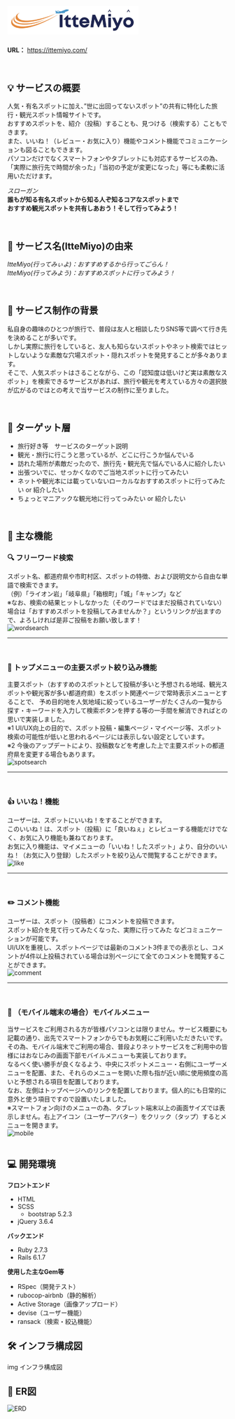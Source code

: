 # <img src="./app/assets/images/banner.png" width="300px">

**URL：** <https://ittemiyo.com/>  

<br>

## 💡 サービスの概要
人気・有名スポットに加え、”世に出回ってないスポット”の共有に特化した旅行・観光スポット情報サイトです。  
おすすめスポットを、紹介（投稿）することも、見つける（検索する）こともできます。  
また、いいね！（レビュー・お気に入り）機能やコメント機能でコミュニケーションも図ることもできます。  
パソコンだけでなくスマートフォンやタブレットにも対応するサービスの為、「実際に旅行先で時間が余った」「当初の予定が変更になった」等にも柔軟に活用いただけます。

*スローガン*  
**誰もが知る有名スポットから知る人ぞ知るコアなスポットまで**  
**おすすめ観光スポットを共有しあおう！そして行ってみよう！**

<br>

## 🌱 サービス名(ItteMiyo)の由来
*ItteMiyo(行ってみぃよ)：おすすめするから行ってごらん！*  
*ItteMiyo(行ってみよう)：おすすめスポットに行ってみよう！*

<br>

## 🎉 サービス制作の背景
私自身の趣味のひとつが旅行で、普段は友人と相談したりSNS等で調べて行き先を決めることが多いです。  
しかし実際に旅行をしていると、友人も知らないスポットやネット検索ではヒットしないような素敵な穴場スポット・隠れスポットを発見することが多々あります。  
そこで、人気スポットはさることながら、この「認知度は低いけど実は素敵なスポット」を検索できるサービスがあれば、旅行や観光を考えている方々の選択肢が広がるのではとの考えで当サービスの制作に至りました。

<br>

## 🎯 ターゲット層
- 旅行好き等　サービスのターゲット説明
- 観光・旅行に行こうと思っているが、どこに行こうか悩んでいる
- 訪れた場所が素敵だったので、旅行先・観光先で悩んでいる人に紹介したい
- 出張ついでに、せっかくなのでご当地スポットに行ってみたい
- ネットや観光本には載っていないローカルなおすすめスポットに行ってみたい or 紹介したい
- ちょっとマニアックな観光地に行ってっみたい or 紹介したい

<br>

## 👀 主な機能
### 🔍 フリーワード検索
スポット名、都道府県や市町村区、スポットの特徴、および説明文から自由な単語で検索できます。  
（例）「ライオン岩」「岐阜県」「箱根町」「城」「キャンプ」など  
※なお、検索の結果ヒットしなかった（そのワードではまだ投稿されていない）場合は「おすすめスポットを投稿してみませんか？」というリンクが出ますので、よろしければ是非ご投稿をお願い致します！  
![wordsearch](https://user-images.githubusercontent.com/113075758/234032679-8865a8b9-32bf-4c5e-a8a9-3d1182195eb3.gif)  
___
<br>

### 🏹 トップメニューの主要スポット絞り込み機能
主要スポット（おすすめのスポットとして投稿が多いと予想される地域、観光スポットや観光客が多い都道府県）をスポット関連ページで常時表示メニューとすることで、
予め目的地を人気地域に絞っているユーザーがたくさんの一覧から探す・キーワードを入力して検索ボタンを押する等の一手間を解消できればとの思いで実装しました。  
※1 UI/UX向上の目的で、スポット投稿・編集ページ・マイページ等、スポット検索の可能性が低いと思われるページには表示しない設定としています。  
※2 今後のアップデートにより、投稿数などを考慮した上で主要スポットの都道府県を変更する場合もあります。  
![spotsearch](https://user-images.githubusercontent.com/113075758/234032600-0c26e196-2b8e-4d8c-a799-04fc189fde93.gif)  
___
<br>

### 👍 いいね！機能
ユーザーは、スポットにいいね！をすることができます。  
このいいね！は、スポット（投稿）に「良いねぇ」とレビューする機能だけでなく、お気に入り機能も兼ねております。  
お気に入り機能は、マイメニューの「いいね！したスポット」より、自分のいいね！（お気に入り登録）したスポットを絞り込んで閲覧することができます。  
![like](https://user-images.githubusercontent.com/113075758/234032751-723b64f4-194a-459b-9719-8440a4f508db.gif)  
___
<br>

### ✏️ コメント機能
ユーザーは、スポット（投稿者）にコメントを投稿できます。  
スポット紹介を見て行ってみたくなった、実際に行ってみた などコミュニケーションが可能です。  
UI/UXを重視し、スポットページでは最新のコメント3件までの表示とし、コメントが4件以上投稿されている場合は別ページにて全てのコメントを閲覧することができます。  
![comment](https://user-images.githubusercontent.com/113075758/234032724-9240d2b3-c81b-40b8-bfaa-2a166ba65026.gif)  
___
<br>

### 📱 （モバイル端末の場合）モバイルメニュー
当サービスをご利用される方が皆様パソコンとは限りません。サービス概要にも記載の通り、出先でスマートフォンからでもお気軽にご利用いただきたいです。  
その為、モバイル端末でご利用の場合、普段よりネットサービスをご利用中の皆様にはおなじみの画面下部モバイルメニューも実装しております。  
なるべく使い勝手が良くなるよう、中央にスポットメニュー・右側にユーザーメニューを配置、また、それらのメニューを開いた際も指が近い順に使用頻度の高いと予想される項目を配置しております。  
なお、左側はトップページへのリンクを配置しております。個人的にも日常的に意外と使う項目ですので設置いたしました。  
※スマートフォン向けのメニューの為、タブレット端末以上の画面サイズでは表示しません。右上アイコン（ユーザーアバター）をクリック（タップ）するとメニューを開きます。  
![mobile](https://user-images.githubusercontent.com/113075758/234032779-d1809788-0d8e-4cc4-9382-1d4b750b4583.gif)  
<br>

## 💻 開発環境
**フロントエンド**
- HTML
- SCSS
  - bootstrap 5.2.3
- jQuery 3.6.4

**バックエンド**
- Ruby 2.7.3
- Rails 6.1.7

**使用した主なGem等**
- RSpec（開発テスト）
- rubocop-airbnb（静的解析）
- Active Storage（画像アップロード）
- devise（ユーザー機能）
- ransack（検索・絞込機能）

## 🛠 インフラ構成図
img インフラ構成図

## 📝 ER図
![ERD](https://user-images.githubusercontent.com/113075758/234051146-fdd52d3e-11e5-44d6-ba18-7cec3f6e6853.jpeg)

